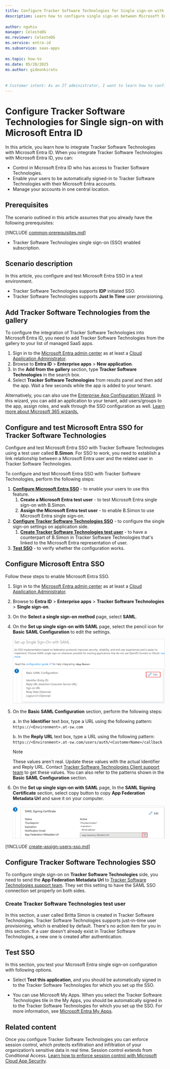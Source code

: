 ```yaml
---
title: Configure Tracker Software Technologies for Single sign-on with Microsoft Entra ID
description: Learn how to configure single sign-on between Microsoft Entra ID and Tracker Software Technologies.

author: nguhiu
manager: CelesteDG
ms.reviewer: CelesteDG
ms.service: entra-id
ms.subservice: saas-apps

ms.topic: how-to
ms.date: 05/20/2025
ms.author: gideonkiratu


# Customer intent: As an IT administrator, I want to learn how to configure single sign-on between Microsoft Entra ID and Tracker Software Technologies so that I can control who has access to Tracker Software Technologies, enable automatic sign-in with Microsoft Entra accounts, and manage my accounts in one central location.
---
```


# Configure Tracker Software Technologies for Single sign-on with Microsoft Entra ID

In this article,  you learn how to integrate Tracker Software Technologies with Microsoft Entra ID. When you integrate Tracker Software Technologies with Microsoft Entra ID, you can:

* Control in Microsoft Entra ID who has access to Tracker Software Technologies.
* Enable your users to be automatically signed-in to Tracker Software Technologies with their Microsoft Entra accounts.
* Manage your accounts in one central location.

## Prerequisites
The scenario outlined in this article assumes that you already have the following prerequisites:

[!INCLUDE [common-prerequisites.md](~/identity/saas-apps/includes/common-prerequisites.md)]
* Tracker Software Technologies single sign-on (SSO) enabled subscription.

## Scenario description

In this article,  you configure and test Microsoft Entra SSO in a test environment.

* Tracker Software Technologies supports **IDP** initiated SSO.
* Tracker Software Technologies supports **Just In Time** user provisioning.

## Add Tracker Software Technologies from the gallery

To configure the integration of Tracker Software Technologies into Microsoft Entra ID, you need to add Tracker Software Technologies from the gallery to your list of managed SaaS apps.

1. Sign in to the [Microsoft Entra admin center](https://entra.microsoft.com) as at least a [Cloud Application Administrator](~/identity/role-based-access-control/permissions-reference.md#cloud-application-administrator).
1. Browse to **Entra ID** > **Enterprise apps** > **New application**.
1. In the **Add from the gallery** section, type **Tracker Software Technologies** in the search box.
1. Select **Tracker Software Technologies** from results panel and then add the app. Wait a few seconds while the app is added to your tenant.

 Alternatively, you can also use the [Enterprise App Configuration Wizard](https://portal.office.com/AdminPortal/home?Q=Docs#/azureadappintegration). In this wizard, you can add an application to your tenant, add users/groups to the app, assign roles, and walk through the SSO configuration as well. [Learn more about Microsoft 365 wizards.](/microsoft-365/admin/misc/azure-ad-setup-guides)

<a name='configure-and-test-azure-ad-sso-for-tracker-software-technologies'></a>

## Configure and test Microsoft Entra SSO for Tracker Software Technologies

Configure and test Microsoft Entra SSO with Tracker Software Technologies using a test user called **B.Simon**. For SSO to work, you need to establish a link relationship between a Microsoft Entra user and the related user in Tracker Software Technologies.

To configure and test Microsoft Entra SSO with Tracker Software Technologies, perform the following steps:

1. **[Configure Microsoft Entra SSO](#configure-azure-ad-sso)** - to enable your users to use this feature.
    1. **Create a Microsoft Entra test user** - to test Microsoft Entra single sign-on with B.Simon.
    1. **Assign the Microsoft Entra test user** - to enable B.Simon to use Microsoft Entra single sign-on.
1. **[Configure Tracker Software Technologies SSO](#configure-tracker-software-technologies-sso)** - to configure the single sign-on settings on application side.
    1. **[Create Tracker Software Technologies test user](#create-tracker-software-technologies-test-user)** - to have a counterpart of B.Simon in Tracker Software Technologies that's linked to the Microsoft Entra representation of user.
1. **[Test SSO](#test-sso)** - to verify whether the configuration works.

<a name='configure-azure-ad-sso'></a>

## Configure Microsoft Entra SSO

Follow these steps to enable Microsoft Entra SSO.

1. Sign in to the [Microsoft Entra admin center](https://entra.microsoft.com) as at least a [Cloud Application Administrator](~/identity/role-based-access-control/permissions-reference.md#cloud-application-administrator).
1. Browse to **Entra ID** > **Enterprise apps** > **Tracker Software Technologies** > **Single sign-on**.
1. On the **Select a single sign-on method** page, select **SAML**.
1. On the **Set up single sign-on with SAML** page, select the pencil icon for **Basic SAML Configuration** to edit the settings.

   ![Edit Basic SAML Configuration](common/edit-urls.png)

1. On the **Basic SAML Configuration** section, perform the following steps:

    a. In the **Identifier** text box, type a URL using the following pattern:
    `https://<Environment>.at-sw.com`

    b. In the **Reply URL** text box, type a URL using the following pattern:
    `https://<Environment>.at-sw.com/users/auth/<CustomerName>/callback`

	> [!NOTE]
	> These values aren't real. Update these values with the actual Identifier and Reply URL. Contact [Tracker Software Technologies Client support team](mailto:admin@gtglobaltracker.com) to get these values. You can also refer to the patterns shown in the **Basic SAML Configuration** section.

1. On the **Set up single sign-on with SAML** page, In the **SAML Signing Certificate** section, select copy button to copy **App Federation Metadata Url** and save it on your computer.

	![The Certificate download link](common/copy-metadataurl.png)

<a name='create-an-azure-ad-test-user'></a>

[!INCLUDE [create-assign-users-sso.md](~/identity/saas-apps/includes/create-assign-users-sso.md)]

## Configure Tracker Software Technologies SSO

To configure single sign-on on **Tracker Software Technologies** side, you need to send the **App Federation Metadata Url** to [Tracker Software Technologies support team](mailto:admin@gtglobaltracker.com). They set this setting to have the SAML SSO connection set properly on both sides.

### Create Tracker Software Technologies test user

In this section, a user called Britta Simon is created in Tracker Software Technologies. Tracker Software Technologies supports just-in-time user provisioning, which is enabled by default. There's no action item for you in this section. If a user doesn't already exist in Tracker Software Technologies, a new one is created after authentication.

## Test SSO 

In this section, you test your Microsoft Entra single sign-on configuration with following options.

* Select **Test this application**, and you should be automatically signed in to the Tracker Software Technologies for which you set up the SSO.

* You can use Microsoft My Apps. When you select the Tracker Software Technologies tile in the My Apps, you should be automatically signed in to the Tracker Software Technologies for which you set up the SSO. For more information, see [Microsoft Entra My Apps](/azure/active-directory/manage-apps/end-user-experiences#azure-ad-my-apps).

## Related content

Once you configure Tracker Software Technologies you can enforce session control, which protects exfiltration and infiltration of your organization’s sensitive data in real time. Session control extends from Conditional Access. [Learn how to enforce session control with Microsoft Cloud App Security](/cloud-app-security/proxy-deployment-aad).
